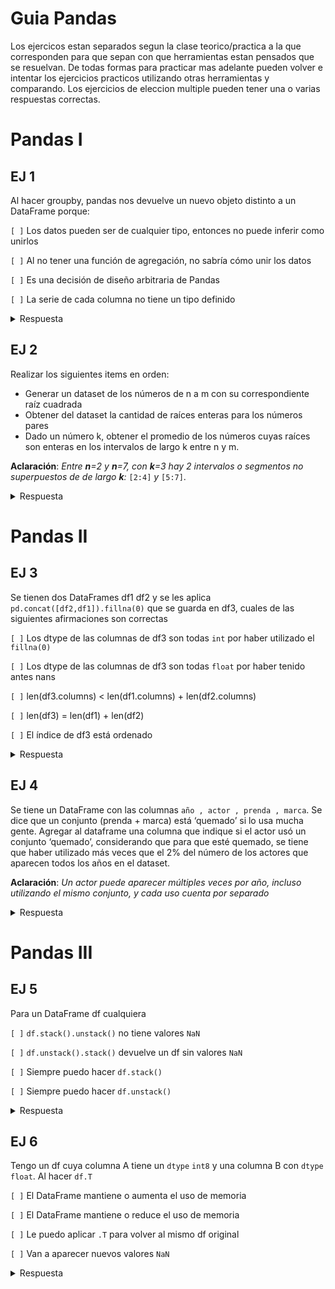 # Guia Pandas

Los ejercicos estan separados segun la clase teorico/practica a la que corresponden para que sepan con que herramientas estan pensados que se resuelvan. De todas formas
para practicar mas adelante pueden volver e intentar los ejercicios practicos utilizando otras herramientas y comparando. Los ejercicios de eleccion multiple pueden tener una
o varias respuestas correctas.

# Pandas I
## EJ 1

Al hacer groupby, pandas nos devuelve un nuevo objeto distinto a un DataFrame porque:


`[ ]`  Los datos pueden ser de cualquier tipo, entonces no puede inferir como unirlos
    
    
`[ ]`  Al no tener una función de agregación, no sabría cómo unir los datos
    
    
`[ ]`  Es una decisión de diseño arbitraria de Pandas
    
    
`[ ]`  La serie de cada columna no tiene un tipo definido

<details>
  <summary>Respuesta</summary>

_Los datos pueden ser de cualquier tipo, entonces no puede inferir como unirlos_
  - **Verdadero**: Si bien algunos metodos tienen cosas por defecto, `groupby` afecta a todo el DataFrame, entonces no es posible definir una funcion de agregacion que funcione para todo o la mayoria de los casos. 

    
_Al no tener una función de agregación, no sabría cómo unir los datos_
  - **Verdadero**: Es un tanto redundante, pero si agrupa los datos y no tiene como unirlos, mucho no puede hacer. Aclaracion al margen, si la idea es 'no hacer nada', `set_index` ya deja implicitamente agrupar las filas bajo un mismo indice.  

_Es una decisión de diseño arbitraria de Pandas_
 - **Falso**: Seria arbitrario si no tuviese un por que, o mejor dicho si diera lo mismo hacerlo de una forma u otra.
 
_La serie de cada columna no tiene un tipo definido_
 - **Falso**: Las columnas tienen un tipo definido. Incluso cuando no se sabe que tienen, tienen un tipo definido `object`. 
 
</details>

## EJ 2
Realizar los siguientes items en orden:
- Generar un dataset de los números de n a m con su correspondiente raíz cuadrada
- Obtener del dataset la cantidad de raíces enteras para los números pares
- Dado un número k, obtener el promedio de los números cuyas raíces son enteras en los intervalos de largo k  entre n y m.

**Aclaración**: _Entre **n**=2 y **n**=7, con **k**=3 hay 2 intervalos o segmentos no superpuestos de de largo **k**:_ `[2:4]` _y_ `[5:7]`. 

<details>
  <summary>Respuesta</summary>
    
``` python

df = pd.DataFrame( [ [x,x**(1/2)] for x in range(n,m+1) ] , columns=["numero","raiz"])

df["es_entera"] = df.raiz.map(lambda x: (x-int(x)) == 0)
pares = df[df.numero.map(lambda x: x%2==0)]
print("Raices enteras para los numeros pares ",pares.es_entera.sum())

df["intervalo"] = df.numero.map( lambda x: (x-n) // k )
agrupado = df.groupby("intervalo").sum()
print("Promedio de raices enteras en intervalos de largo k",agrupado.es_entera.mean())

```  
</details>

# Pandas II
## EJ 3
Se tienen dos DataFrames df1 df2 y se les aplica `pd.concat([df2,df1]).fillna(0)` que se guarda en df3, cuales de las siguientes afirmaciones son correctas

`[ ]`  Los dtype de las columnas de df3 son todas `int` por haber utilizado el `fillna(0)`

`[ ]`  Los dtype de las columnas de df3 son todas `float` por haber tenido antes nans

`[ ]`  len(df3.columns) < len(df1.columns) + len(df2.columns)

`[ ]`  len(df3) = len(df1) + len(df2)

`[ ]`  El índice de df3 está ordenado

<details>
  <summary>Respuesta</summary>

_Los dtype de las columnas de df3 son todas `int` por haber utilizado el `fillna(0)`_
  - **Falso**: Si alguna de las columnas no estaba en el otro, la columna quedo con tipo (al menos) `float`. De todas formas, si habia columnas con otro tipo, el `fillna` no les va a cambiar el tipo. 

_Los dtype de las columnas de df3 son todas `float` por haber tenido antes `NaN`_

- **Falso**: Es solo verdadero si la columna era originalmente un dato numerico. Si era otra cosa la columna va a generalizarse como `object`.

_len(df3.columns) < len(df1.columns) + len(df2.columns)_

- **Falso**: Si df1 y df2 no comparten columnas df3 va a tener las columnas de ambos DataFrames.

_len(df3) = len(df1) + len(df2)_

- **Verdadero**: Las filas se agregan, no se agrega nada mas ni se elimina nada.

_El índice de df3 está ordenado_

- **Falso**: Los indices (por fila) se pegan. Si uno es [0-10] y el otro [0-10], el indice de df3 va a ir de 0 a 10 y nuevamente de 0 a 10.

</details>

## EJ 4
Se tiene un DataFrame con las columnas `año , actor , prenda , marca`. Se dice que un conjunto (prenda + marca) está ‘quemado’ si lo usa mucha gente. Agregar al dataframe una columna que indique si el actor usó un conjunto ‘quemado’, considerando que para que esté quemado, se tiene que haber utilizado más veces que el 2% del número de los actores que aparecen todos los años en el dataset.

**Aclaración**: _Un actor puede aparecer múltiples veces por año, incluso utilizando el mismo conjunto, y cada uso cuenta por separado_

<details>
  <summary>Respuesta</summary>
    
``` python

df["años_aparece"] = df.groupby(["actor"]).año.transform("nunique")
cantidad_actores = df.loc[df.años_aparece == 4].actor.nunique()
usos_maximos = cantidad_actores * .02
df["conjunto"] = df.prenda + "+" + df.marca
df["usos_conjunto"] = df.groupby(["conjunto"]).actor.transform("count")
df["esta_quemada"] = df.usos_conjunto > usos_maximos
```  
</details>

# Pandas III
## EJ 5
Para un DataFrame df cualquiera

`[ ]`  `df.stack().unstack()` no tiene valores `NaN`

`[ ]`  `df.unstack().stack()` devuelve un df sin valores `NaN`

`[ ]`  Siempre puedo hacer `df.stack()`

`[ ]`  Siempre puedo hacer `df.unstack()`

<details>
  <summary>Respuesta</summary>

_`df.stack().unstack()` no tiene valores `NaN`_
- **Falso**: Aplicar de forma encadenada `stack` y `unstack` puede hacer desaparecer algunas filas completas con `NaN`, pero no es algo que aplique a cualquier DataFrame. No hay que confundir el hecho de que stack nos pueda dejar un DataFrame sin `NaN`  

_`df.unstack().stack()` devuelve un df sin valores `NaN`_
- **Falso**: Uno puede creer que es falso por lo mismo que el anterior, pero este es falso por algo distinto. Al aplicar `stack` o `unstack` a un DataFrame sin multiindice siempre va a terminar degenerando a una serie. Una serie tiene indice, pero siempre es un **indice por fila**. `unstack` funciona sobre los indices de fila, pero `stack` sobre los de columna. Entonces, al aplicar primero `unstack` y terminar con una serie, `stack` fallaria porque las series no tienen ese metodo. 

_Siempre puedo hacer `df.stack()`_
- **Verdadero**: Cualquier DataFrame tiene un indice por columna, asi que siempre es posible

_Siempre puedo hacer `df.unstack()`_
- **Verdadero**: Cualquier DataFrame tiene un indice por fila, asi que siempre es posible


```python3

```  
</details>

## EJ 6
Tengo un df cuya columna A tiene un `dtype` `int8` y una columna B con `dtype` `float`. Al hacer `df.T`

`[ ]`  El DataFrame mantiene o aumenta el uso de memoria

`[ ]`  El DataFrame mantiene o reduce el uso de memoria

`[ ]`  Le puedo aplicar `.T` para volver al mismo df original

`[ ]`  Van a aparecer nuevos valores `NaN`

<details>
  <summary>Respuesta</summary>

_El DataFrame mantiene o aumenta el uso de memoria_ 
 - **Verdadero**: Como una de las columnas es object van a pasar a ser todos object que ocupan mas que un `int8`. Por mas que los datos puedan ser convertidos de object a `int8`, Pandas generaliza al tipo que incluya a los tipos que ya tienen, no intenta optimizar la memoria. 

_El DataFrame mantiene o reduce el uso de memoria_ 
 - **Falso**: Necesariamente el uso de memoria va a aumentar porque el tipo de una de las columnas es `int8` y va a pasar a object. 

_Le puedo aplicar `.T` para volver al mismo df original_ 
 - **Falso**: Al volver a aplicar `.T` la primera vez los datos van a cambiar de tipo. Al volver a aplicar `.T` ese cambio no se va a revertir

_Van a aparecer nuevos valores `NaN`_
 - **Falso**: Las columnas pasan a filas y las filas a columnas, no se agregan datos. 

</details>
